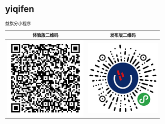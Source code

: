 # yiqifen

益旗分小程序

| 体验版二维码                                | 发布版二维码          |
| ------------------------------------------- | --------------------- |
| ![](images/ozAbz5K4DoFkNmjkWS3kuNP0IlTI.jpg) | ![](images/qrcode.jpg) |
